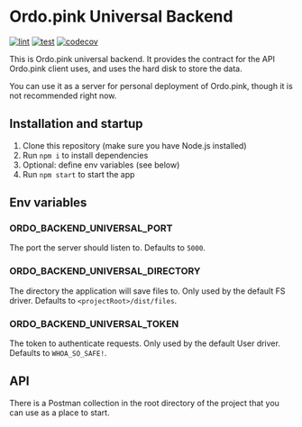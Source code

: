 # Ordo.pink Universal Backend

[![lint](https://github.com/ordo-pink/ordo-backend-universal/actions/workflows/lint.yml/badge.svg)](https://github.com/ordo-pink/ordo-backend-universal/actions/workflows/lint.yml)
[![test](https://github.com/ordo-pink/ordo-backend-universal/actions/workflows/test.yml/badge.svg)](https://github.com/ordo-pink/ordo-backend-universal/actions/workflows/test.yml)
[![codecov](https://img.shields.io/codecov/c/gh/ordo-pink/ordo-backend-universal)](https://app.codecov.io/gh/ordo-pink/ordo-backend-universal)

This is Ordo.pink universal backend. It provides the contract for the API Ordo.pink client uses, and
uses the hard disk to store the data.

You can use it as a server for personal deployment of Ordo.pink, though it is not recommended right
now.

## Installation and startup

1. Clone this repository (make sure you have Node.js installed)
2. Run `npm i` to install dependencies
3. Optional: define env variables (see below)
4. Run `npm start` to start the app

## Env variables

### ORDO_BACKEND_UNIVERSAL_PORT

The port the server should listen to. Defaults to `5000`.

### ORDO_BACKEND_UNIVERSAL_DIRECTORY

The directory the application will save files to. Only used by the default FS driver. Defaults to
`<projectRoot>/dist/files`.

### ORDO_BACKEND_UNIVERSAL_TOKEN

The token to authenticate requests. Only used by the default User driver. Defaults to
`WHOA_SO_SAFE!`.

## API

There is a Postman collection in the root directory of the project that you can use as a place to
start.
